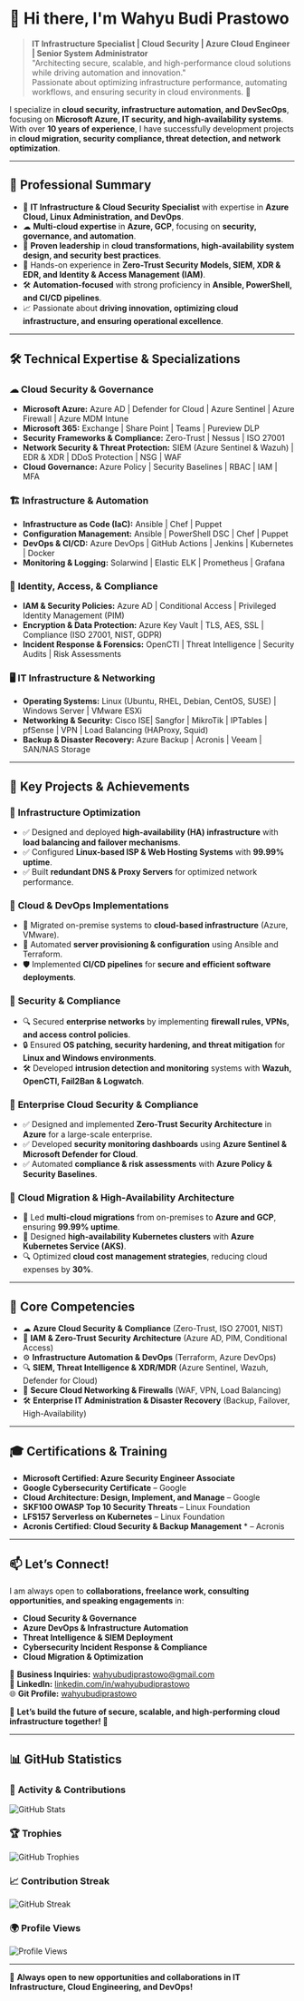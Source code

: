
# 👋 Hi there, I'm Wahyu Budi Prastowo

> **IT Infrastructure Specialist | Cloud Security | Azure Cloud Engineer | Senior System Administrator**  
> "Architecting secure, scalable, and high-performance cloud solutions while driving automation and innovation."  
> Passionate about optimizing infrastructure performance, automating workflows, and ensuring security in cloud environments. 🚀

I specialize in **cloud security, infrastructure automation, and DevSecOps**, focusing on **Microsoft Azure, IT security, and high-availability systems**. With over **10 years of experience**, I have successfully development projects in **cloud migration, security compliance, threat detection, and network optimization**.

---

## 🎯 **Professional Summary**
- 🔭 **IT Infrastructure & Cloud Security Specialist** with expertise in **Azure Cloud, Linux Administration, and DevOps**.
- ☁ **Multi-cloud expertise** in **Azure, GCP**, focusing on **security, governance, and automation**.
- 🚀 **Proven leadership** in **cloud transformations, high-availability system design, and security best practices**.
- 🔐 Hands-on experience in **Zero-Trust Security Models, SIEM, XDR & EDR, and Identity & Access Management (IAM)**.
- 🛠 **Automation-focused** with strong proficiency in **Ansible, PowerShell, and CI/CD pipelines**.
- 📈 Passionate about **driving innovation, optimizing cloud infrastructure, and ensuring operational excellence**.

---

## 🛠 **Technical Expertise & Specializations**

### ☁ **Cloud Security & Governance**
- **Microsoft Azure:** Azure AD | Defender for Cloud | Azure Sentinel | Azure Firewall | Azure MDM Intune
- **Microsoft 365:** Exchange | Share Point | Teams | Pureview DLP
- **Security Frameworks & Compliance:** Zero-Trust | Nessus | ISO 27001 
- **Network Security & Threat Protection:** SIEM (Azure Sentinel & Wazuh) | EDR & XDR | DDoS Protection | NSG | WAF
- **Cloud Governance:** Azure Policy | Security Baselines | RBAC | IAM | MFA

### 🏗 **Infrastructure & Automation**
- **Infrastructure as Code (IaC):** Ansible | Chef | Puppet
- **Configuration Management:** Ansible | PowerShell DSC | Chef | Puppet
- **DevOps & CI/CD:** Azure DevOps | GitHub Actions | Jenkins | Kubernetes | Docker
- **Monitoring & Logging:** Solarwind |  Elastic ELK | Prometheus | Grafana

### 🔐 **Identity, Access, & Compliance**
- **IAM & Security Policies:** Azure AD | Conditional Access | Privileged Identity Management (PIM)
- **Encryption & Data Protection:** Azure Key Vault | TLS, AES, SSL | Compliance (ISO 27001, NIST, GDPR)
- **Incident Response & Forensics:** OpenCTI | Threat Intelligence | Security Audits | Risk Assessments

### 🖥 **IT Infrastructure & Networking**
- **Operating Systems:** Linux (Ubuntu, RHEL, Debian, CentOS, SUSE) | Windows Server | VMware ESXi
- **Networking & Security:** Cisco ISE| Sangfor | MikroTik | IPTables | pfSense | VPN | Load Balancing (HAProxy, Squid)
- **Backup & Disaster Recovery:** Azure Backup | Acronis | Veeam | SAN/NAS Storage 

---

## 🚀 **Key Projects & Achievements**

### 🔹 **Infrastructure Optimization**
- ✅ Designed and deployed **high-availability (HA) infrastructure** with **load balancing and failover mechanisms**.
- ✅ Configured **Linux-based ISP & Web Hosting Systems** with **99.99% uptime**.
- ✅ Built **redundant DNS & Proxy Servers** for optimized network performance.

### 🔹 **Cloud & DevOps Implementations**
- 🚀 Migrated on-premise systems to **cloud-based infrastructure** (Azure, VMware).
- 🔧 Automated **server provisioning & configuration** using Ansible and Terraform.
- 🛡 Implemented **CI/CD pipelines** for **secure and efficient software deployments**.

### 🔹 **Security & Compliance**
- 🔍 Secured **enterprise networks** by implementing **firewall rules, VPNs, and access control policies**.
- 🔒 Ensured **OS patching, security hardening, and threat mitigation** for **Linux and Windows environments**.
- 🛠 Developed **intrusion detection and monitoring** systems with **Wazuh, OpenCTI, Fail2Ban & Logwatch**.

### 🔹 **Enterprise Cloud Security & Compliance**
- ✅ Designed and implemented **Zero-Trust Security Architecture** in **Azure** for a large-scale enterprise.
- ✅ Developed **security monitoring dashboards** using **Azure Sentinel & Microsoft Defender for Cloud**.
- ✅ Automated **compliance & risk assessments** with **Azure Policy & Security Baselines**.

### 🔹 **Cloud Migration & High-Availability Architecture**
- 🔐 Led **multi-cloud migrations** from on-premises to **Azure and GCP**, ensuring **99.99% uptime**.
- 🏢 Designed **high-availability Kubernetes clusters** with **Azure Kubernetes Service (AKS)**.
- 🔍 Optimized **cloud cost management strategies**, reducing cloud expenses by **30%**.

---

## 🎯 **Core Competencies**
- ☁ **Azure Cloud Security & Compliance** (Zero-Trust, ISO 27001, NIST)
- 🔐 **IAM & Zero-Trust Security Architecture** (Azure AD, PIM, Conditional Access)
- ⚙ **Infrastructure Automation & DevOps** (Terraform, Azure DevOps)
- 🔍 **SIEM, Threat Intelligence & XDR/MDR** (Azure Sentinel, Wazuh,  Defender for Cloud)
- 📡 **Secure Cloud Networking & Firewalls** (WAF, VPN, Load Balancing)
- 🛠 **Enterprise IT Administration & Disaster Recovery** (Backup, Failover, High-Availability)

---

## 🎓 **Certifications & Training**
- **Microsoft Certified: Azure Security Engineer Associate**
- **Google Cybersecurity Certificate** – Google
- **Cloud Architecture: Design, Implement, and Manage** – Google
- **SKF100 OWASP Top 10 Security Threats** – Linux Foundation
- **LFS157 Serverless on Kubernetes** – Linux Foundation
- **Acronis Certified: Cloud Security & Backup Management** * – Acronis


---

## 📫 **Let’s Connect!**
I am always open to **collaborations, freelance work, consulting opportunities, and speaking engagements** in:
- **Cloud Security & Governance**
- **Azure DevOps & Infrastructure Automation**
- **Threat Intelligence & SIEM Deployment**
- **Cybersecurity Incident Response & Compliance**
- **Cloud Migration & Optimization**

📧 **Business Inquiries:** wahyubudiprastowo@gmail.com  
💼 **LinkedIn:** [linkedin.com/in/wahyubudiprastowo](https://www.linkedin.com/in/wahyubudiprastowo)  
🌐 **Git Profile:** [wahyubudiprastowo](https://github.com/wahyubudiprastowo)  

🔹 **Let’s build the future of secure, scalable, and high-performing cloud infrastructure together! 🚀**

---

## 📊 **GitHub Statistics**
### 📌 **Activity & Contributions**
![GitHub Stats](https://github-readme-stats.vercel.app/api?username=wahyubudiprastowo&show_icons=true&count_private=true&include_all_commits&theme=radical)

### 🏆 **Trophies**
![GitHub Trophies](https://github-profile-trophy.vercel.app/?username=wahyubudiprastowo&theme=radical&row=1)

### 📈 **Contribution Streak**
![GitHub Streak](https://github-readme-streak-stats.herokuapp.com/?user=wahyubudiprastowo&theme=radical)

### 🌍 **Profile Views**
![Profile Views](https://komarev.com/ghpvc/?username=wahyubudiprastowo&color=brightgreen)

---

🚀 **Always open to new opportunities and collaborations in IT Infrastructure, Cloud Engineering, and DevOps!**
